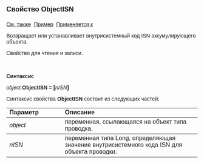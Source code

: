 <html>
<head>
<title>Проводка\ObjectISN</title>
</head>

<body>

<p><strong><font size="4" face="Arial">Свойство ObjectISN<br>
<br>
</font></strong><font face="Arial"><a href="Object.html">См. также</a>&nbsp;
<u>Пример</u>&nbsp; <a href="../Asfact.html">Применяется к</a></font></p>

<p><font face="Arial">Возвращает или устанавливает внутрисистемный код 
ISN аккумулирующего объекта.</font></p>

<p><font face="Arial">Свойство для чтения и записи.</font></p>

<p class="label">&nbsp;</p>

<p class="label"><font face="Arial"><b>Синтаксис</b></font></p>

<p><font face="Arial"><em>object.</em><strong>ObjectISN = [</strong><em>nISN</em><strong>]</strong></font></p>

<p><font face="Arial">Синтаксис свойства <strong>ObjectISN</strong>
состоит из следующих частей:</font></p>

<table border="1" cellPadding="5" cols="2" frame="below" rules="rows">
<TBODY>
  <tr vAlign="top">
    <td class="label" width="29%"><font face="Arial"><b>Параметр</b></font></td>
    <td class="label" width="71%"><font face="Arial"><strong>Описание</strong></font></td>
  </tr>
  <tr>
    <td width="29%"><font face="Arial"><em>object</em></font></td>
    <td width="71%"><font face="Arial">переменная, ссылающаяся на 
	объект типа проводка.</font></td>
  </tr>
  <tr>
    <td width="29%"><font face="Arial"><em>nISN</em></font></td>
    <td width="71%"><font face="Arial">переменная типа Long, 
	определяющая значение внутрисистемного кода ISN для объекта проводки.</font></td>
  </tr>
</table>
</body>
</html>
